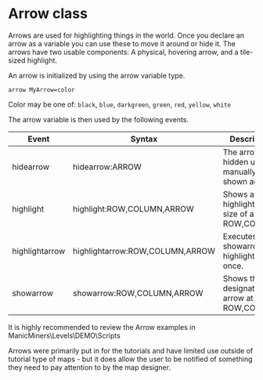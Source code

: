 # Arrow class

Arrows are used for highlighting things in the world. Once you declare an arrow as a variable you can use these to move it around or hide it. The arrows have two usable components: A physical, hovering arrow, and a tile-sized highlight.

An arrow is initialized by using the arrow variable type.

```mms
arrow MyArrow=color
```

Color may be one of: `black`, `blue`, `darkgreen`, `green`, `red`, `yellow`, `white`

The arrow variable is then used by the following events.

|Event|Syntax|Description|
|---|---|---|
|hidearrow|hidearrow:ARROW|The arrow is hidden until manually shown again.|
|highlight|highlight:ROW,COLUMN,ARROW|Shows a highlight the size of a tile at ROW,COLUMN.|
|highlightarrow|highlightarrow:ROW,COLUMN,ARROW|Executes both showarrow and highlight at once.|
|showarrow|showarrow:ROW,COLUMN,ARROW|Shows the designated arrow at the tile ROW,COLUMN.|

It is highly recommended to review the Arrow examples in ManicMiners\Levels\DEMO\Scripts

Arrows were primarily put in for the tutorials and have limited use outside of tutorial type of maps - but it does allow the user to be notified of something they need to pay attention to by the map designer.

